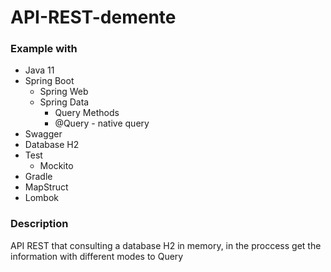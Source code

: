 # API-REST-demente

### Example with

- Java 11
- Spring Boot
  - Spring Web
  - Spring Data
    - Query Methods 
    - @Query - native query
- Swagger
- Database H2 
- Test
  - Mockito
- Gradle 
- MapStruct 
- Lombok

### Description
API REST that consulting a database H2 in memory, in the proccess
get the information with different modes to Query




